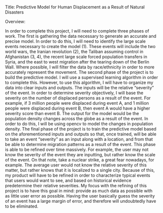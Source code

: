 Title: Predictive Model for Human Displacement as a Result of Natural Disasters

Overview:

In order to complete this project, I will need to complete three phases of work.  The first is gathering the data necessary to generate an accurate and precise model.  In order to do this, I will need to identify the large scale events necessary to create the model (1).  These events will include the two world wars, the Iranian revolution (2), the Taliban assuming control in Afghanistan (3, 4), the recent large scale forced population transfers in Syria, and the east to west migration after the tearing down of the Berlin Wall.  Where possible, I will filter the data by race/ethnicity in order to more accurately represent the movement.
	The second phase of the project is to build the predictive model.  I will use a supervised learning algorithm in order to complete this.  However, to use this algorithm, I will have to organize my data into clear inputs and outputs.  The inputs will be the relative “severity” of the event.  In order to determine severity objectively,  I will base the severity on the number of displaced persons as a result of the event.  For example, if 3 million people were displaced during event A, and 1 million people were displaced during event B, then event A would have a higher severity score than event B.  The output for the model would be the population density changes across the globe as a result of the event.  In order to do this, I will be using opencv to model the changes in population density.
	The final phase of the project is to train the predictive model based on the aforementioned inputs and outputs so that, once trained, will be able to take an event “severity” as an input along with a location, and from that be able to determine migration patterns as a result of the event.  This phase is able to be refined over time massively.  For example, the user may not know the severity of the event they are inputting, but rather know the scale of the event.  On that note, take a nuclear strike, a great fear nowadays, for example.  The average user would not know the relative severity of this matter, but rather knows that it is localized to a single city.  Because of this, my product will have to be refined in order to characterize typical events that users would want to see, and based on historical evidence predetermine their relative severities.  My focus with the refining of this project is to have this goal in mind: provide as much data as possible with as little user error as possible.  Having the user basically guess the severity of an event has a large margin of error, and therefore will undoubtedly have to be eliminated.
  
  

